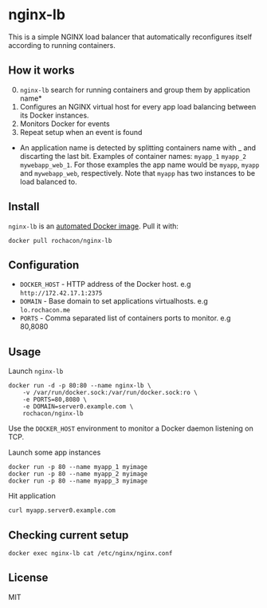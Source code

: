 # nginx-lb

This is a simple NGINX load balancer that automatically reconfigures itself according to running containers.


## How it works

0. `nginx-lb` search for running containers and group them by application name*
0. Configures an NGINX virtual host for every app load balancing between its Docker instances.
0. Monitors Docker for events
0. Repeat setup when an event is found

* An application name is detected by splitting containers name with _ and discarting the last bit. Examples of container names: `myapp_1` `myapp_2` `mywebapp_web_1`. For those examples the app name would be `myapp`, `myapp` and `mywebapp_web`, respectively. Note that `myapp` has two instances to be load balanced to.


## Install

`nginx-lb` is an [automated Docker image](https://registry.hub.docker.com/u/rochacon/nginx-lb). Pull it with:

    docker pull rochacon/nginx-lb


## Configuration

- `DOCKER_HOST` - HTTP address of the Docker host. e.g `http://172.42.17.1:2375`
- `DOMAIN` - Base domain to set applications virtualhosts. e.g `lo.rochacon.me`
- `PORTS` - Comma separated list of containers ports to monitor. e.g 80,8080


## Usage

Launch `nginx-lb`


    docker run -d -p 80:80 --name nginx-lb \
        -v /var/run/docker.sock:/var/run/docker.sock:ro \
        -e PORTS=80,8080 \
        -e DOMAIN=server0.example.com \
        rochacon/nginx-lb


Use the `DOCKER_HOST` environment to monitor a Docker daemon listening on TCP.


Launch some app instances


	docker run -p 80 --name myapp_1 myimage
	docker run -p 80 --name myapp_2 myimage
	docker run -p 80 --name myapp_3 myimage


Hit application

	
	curl myapp.server0.example.com


## Checking current setup

    docker exec nginx-lb cat /etc/nginx/nginx.conf


## License

MIT
